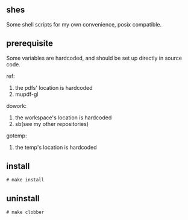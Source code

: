 ## shes
Some shell scripts for my own convenience, posix compatible.
## prerequisite
Some variables are hardcoded,
and should be set up
directly in source code.

ref:
1. the pdfs' location is hardcoded
2. mupdf-gl 

dowork:
1. the workspace's location is hardcoded
2. sb(see my other repositories)

gotemp:
1. the temp's location is hardcoded

## install
```
# make install
```
## uninstall 
```
# make clobber
```

